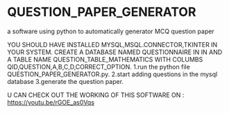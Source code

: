# QUESTION_PAPER_GENERATOR
a software using python to automatically generator MCQ question paper

YOU SHOULD HAVE INSTALLED MYSQL,MSQL.CONNECTOR,TKINTER IN YOUR SYSTEM.
CREATE A DATABASE NAMED QUESTIONNAIRE IN IN AND A TABLE NAME QUESTION_TABLE_MATHEMATICS WITH COLUMBS QID,QUESTION,A,B,C,D,CORRECT_OPTION.
1.run the python file QUESTION_PAPER_GENERATOR.py.
2.start adding questions in the mysql database
3.generate the question paper.

U CAN CHECK OUT THE WORKING OF THIS SOFTWARE ON : https://youtu.be/rGOE_as0Vqs

